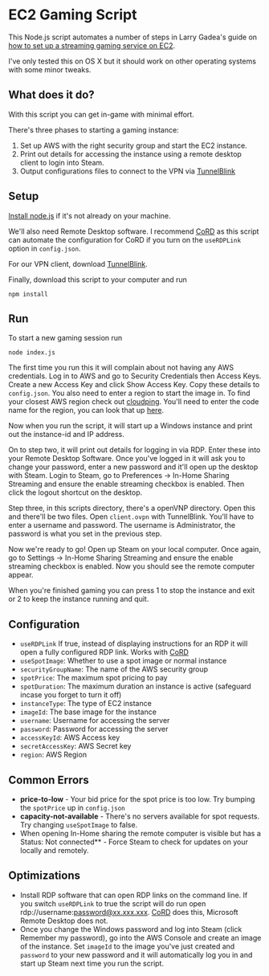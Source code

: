 # EC2 Gaming Script

This Node.js script automates a number of steps in Larry Gadea's guide on [how to set up a streaming gaming service on EC2](http://lg.io/2015/07/05/revised-and-much-faster-run-your-own-highend-cloud-gaming-service-on-ec2.html).

I've only tested this on OS X but it should work on other operating systems with some minor tweaks.

## What does it do?

With this script you can get in-game with minimal effort.

There's three phases to starting a gaming instance:

1. Set up AWS with the right security group and start the EC2 instance.
2. Print out details for accessing the instance using a remote desktop client to login into Steam.
3. Output configurations files to connect to the VPN via [TunnelBlink](https://tunnelblick.net/)

## Setup

[Install node.js](http://coolestguidesontheplanet.com/installing-node-js-on-osx-10-10-yosemite/) if it's not already on your machine.

We'll also need Remote Desktop software. I recommend [CoRD](http://cord.sourceforge.net/) as this script can automate the configuration for CoRD if you turn on the `useRDPLink` option in `config.json`.

For our VPN client, download [TunnelBlink](https://tunnelblick.net/).

Finally, download this script to your computer and run

```npm install```

## Run

To start a new gaming session run

```node index.js```

The first time you run this it will complain about not having any AWS credentials. Log in to AWS and go to Security Credentials then Access Keys. Create a new Access Key and click Show Access Key. Copy these details to `config.json`. You also need to enter a region to start the image in. To find your closest AWS region check out [cloudping](http://www.cloudping.info/). You'll need to enter the code name for the region, you can look that up [here](http://docs.aws.amazon.com/AWSEC2/latest/UserGuide/using-regions-availability-zones.html).

Now when you run the script, it will start up a Windows instance and print out the instance-id and IP address.

On to step two, it will print out details for logging in via RDP. Enter these into your Remote Desktop Software. Once you've logged in it will ask you to change your password, enter a new password and it'll open up the desktop with Steam. Login to Steam, go to Preferences -> In-Home Sharing Streaming and ensure the enable streaming checkbox is enabled. Then click the logout shortcut on the desktop.

Step three, in this scripts directory, there's a openVNP directory. Open this and there'll be two files. Open `client.ovpn` with TunnelBlink. You'll have to enter a username and password. The username is Administrator, the password is what you set in the previous step.

Now we're ready to go! Open up Steam on your local computer. Once again, go to Settings -> In-Home Sharing Streaming and ensure the enable streaming checkbox is enabled. Now you should see the remote computer appear.

When you're finished gaming you can press 1 to stop the instance and exit or 2 to keep the instance running and quit.

## Configuration

* `useRDPLink` If true, instead of displaying instructions for an RDP it will open a fully configured RDP link. Works with [CoRD](http://cord.sourceforge.net/)
* `useSpotImage`: Whether to use a spot image or normal instance
* `securityGroupName`: The name of the AWS security group
* `spotPrice`: The maximum spot pricing to pay
* `spotDuration`: The maximum duration an instance is active (safeguard incase you forget to turn it off)
* `instanceType`: The type of EC2 instance
* `imageId`: The base image for the instance
* `username`: Username for accessing the server
* `password`: Password for accessing the server
* `accessKeyId`: AWS Access key
* `secretAccessKey`: AWS Secret key
* `region`: AWS Region

## Common Errors

* **price-to-low** - Your bid price for the spot price is too low. Try bumping the `spotPrice` up in `config.json`
* **capacity-not-available** - There's no servers available for spot requests. Try changing `useSpotImage` to false.
* When opening In-Home sharing the remote computer is visible but has a Status: Not connected** - Force Steam to check for updates on your locally and remotely.

## Optimizations

* Install RDP software that can open RDP links on the command line. If you switch `useRDPLink` to true the script will do run open rdp://username:password@xx.xxx.xxx. [CoRD](http://cord.sourceforge.net/) does this, Microsoft Remote Desktop does not.
* Once you change the Windows password and log into Steam (click Remember my password), go into the AWS Console and create an image of the instance. Set `imageId` to the image you've just created and `password` to your new password and it will automatically log you in and start up Steam next time you run the script.
